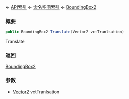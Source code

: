← [API索引](Api-Index) ← [命名空间索引](Namespace-Index) ← [BoundingBox2](VRageMath.BoundingBox2)

### 概要

```csharp
public BoundingBox2 Translate(Vector2 vctTranlsation)
```

Translate

### 返回

[BoundingBox2](VRageMath.BoundingBox2)



### 参数

* [Vector2](VRageMath.Vector2) vctTranlsation
